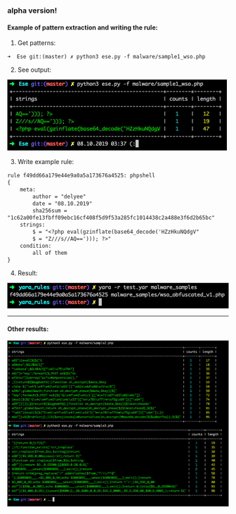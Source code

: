 ### alpha version!

#### Example of pattern extraction and writing the rule:

1. Get patterns:
```
➜  Ese git:(master) ✗ python3 ese.py -f malware/sample1_wso.php
```
2. See output:

![output](./screenshots/sample1_wso.php.png)

3. Write example rule:
```
rule f49dd66a179e44e9a0a5a173676a4525: phpshell
{
    meta:
        author = "delyee"
        date = "08.10.2019"
        sha256sum = "1c62a00fe13fbff09ebc16cf408f5d9f53a285fc1014438c2a488e3f6d2b65bc"
    strings:
        $ = "<?php eval(gzinflate(base64_decode('HZzHkuNQdgV"
        $ = "Z///s//AQ=='))); ?>"
    condition:
        all of them
}
```

4. Result:

![result](./screenshots/sample1_wso.php_result.png)

---

#### Other results:

![result](./screenshots/other_results.png)
